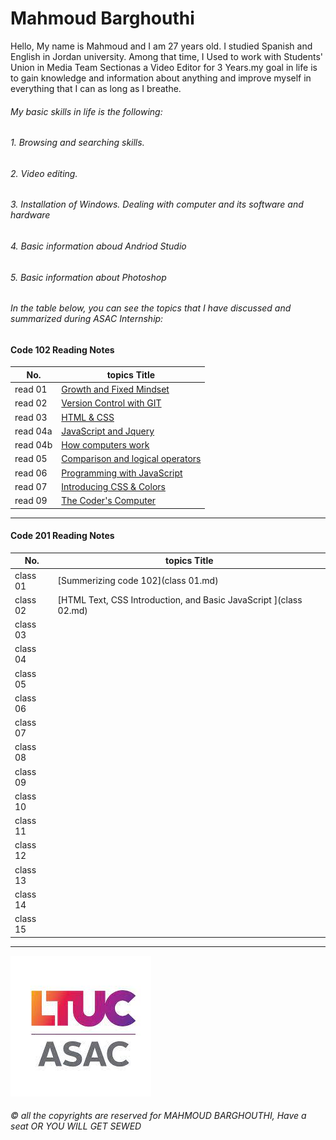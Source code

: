 # Mahmoud Barghouthi
 
  Hello, My name is Mahmoud and I am 27 years old. I studied Spanish and English in Jordan university. Among that time, I Used to work with Students' Union in Media Team Sectionas a Video Editor for 3 Years.my goal in life is to gain knowledge and information about anything and improve myself in everything that I can as long as I breathe.

###### My basic skills in life is the following:
###### 1. Browsing and searching skills.
###### 2. Video editing.
###### 3. Installation of Windows. Dealing with computer and its software and hardware
###### 4. Basic information aboud Andriod Studio 
###### 5. Basic information about Photoshop

###### In the table below, you can see the topics that I have discussed and summarized during ASAC Internship:

#### Code 102 Reading Notes

  No. |  topics Title
  ------  |  ------
 read 01  | [Growth and Fixed Mindset](read01.md)
 read 02  | [Version Control with GIT](read02.md)
 read 03  | [HTML & CSS](read03.md)
 read 04a | [JavaScript and Jquery](read04a.md)
 read 04b | [How computers work](read04b.md)
 read 05  | [Comparison and logical operators](read05.md)
 read 06  | [Programming with JavaScript](read06.md)
 read 07  | [Introducing CSS & Colors](read07.md)
 read 09  | [The Coder's Computer](read09.md)
 

 ---------------------

#### Code 201 Reading Notes

  No. |  topics Title
  ------  |  ------
 class 01  | [Summerizing code 102](class 01.md)
 class 02  | [HTML Text, CSS Introduction, and Basic JavaScript ](class 02.md)
 class 03  | []()
 class 04  | []()
 class 05  | []()
 class 06  | []()
 class 07  | []()
 class 08  | []()
 class 09  | []()
 class 10  | []()
 class 11  | []()
 class 12  | []()
 class 13  | []()
 class 14  | []()
 class 15  | []()

-----------------------------------

![ASAC](ASAC.jpg)

###### © all the copyrights are reserved for MAHMOUD BARGHOUTHI, Have a seat OR YOU WILL GET SEWED